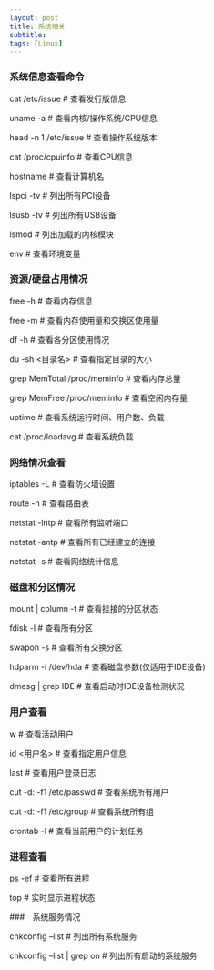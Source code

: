 ```yaml
---
layout: post
title: 系统相关
subtitle: 
tags: [Linux]
---
```


### 系统信息查看命令

cat /etc/issue # 查看发行版信息

uname -a # 查看内核/操作系统/CPU信息

head -n 1 /etc/issue # 查看操作系统版本

cat /proc/cpuinfo # 查看CPU信息

hostname # 查看计算机名

lspci -tv # 列出所有PCI设备

lsusb -tv # 列出所有USB设备

lsmod # 列出加载的内核模块

env # 查看环境变量



### 资源/硬盘占用情况

free -h # 查看内存信息

free -m # 查看内存使用量和交换区使用量

df -h # 查看各分区使用情况

du -sh <目录名> # 查看指定目录的大小

grep MemTotal /proc/meminfo # 查看内存总量

grep MemFree /proc/meminfo # 查看空闲内存量

uptime # 查看系统运行时间、用户数、负载

cat /proc/loadavg # 查看系统负载



### 网络情况查看

iptables -L # 查看防火墙设置 

route -n # 查看路由表 

netstat -lntp # 查看所有监听端口 

netstat -antp # 查看所有已经建立的连接 

netstat -s # 查看网络统计信息



### 磁盘和分区情况

mount | column -t # 查看挂接的分区状态

fdisk -l # 查看所有分区

swapon -s # 查看所有交换分区

hdparm -i /dev/hda # 查看磁盘参数(仅适用于IDE设备) 

dmesg | grep IDE # 查看启动时IDE设备检测状况



### 用户查看

w # 查看活动用户

id <用户名> # 查看指定用户信息

last # 查看用户登录日志

cut -d: -f1 /etc/passwd # 查看系统所有用户

cut -d: -f1 /etc/group # 查看系统所有组

crontab -l # 查看当前用户的计划任务



### 进程查看

ps -ef # 查看所有进程

top # 实时显示进程状态



###　系统服务情况

chkconfig –list # 列出所有系统服务

chkconfig –list | grep on # 列出所有启动的系统服务
